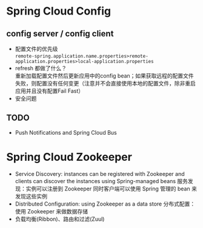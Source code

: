 # Spring Cloud Config

## config server / config client
- 配置文件的优先级  
`remote-spring.application.name.properties>remote-application.properties>local-application.properties`
- refresh 都做了什么？  
重新加载配置文件然后更新应用中的config bean；如果获取远程的配置文件失败，则配置没有任何变更（注意并不会直接使用本地的配置文件，除非重启应用并且没有配置Fail Fast）
- 安全问题

## TODO
- Push Notifications and Spring Cloud Bus

# Spring Cloud Zookeeper
- Service Discovery: instances can be registered with Zookeeper and clients can discover the instances using Spring-managed beans 服务发现：实例可以注册到 Zookeeper 同时客户端可以使用 Spring 管理的 bean 来发现这些实例
- Distributed Configuration: using Zookeeper as a data store 分布式配置： 使用 Zookeeper 来做数据存储
- 负载均衡(Ribbon)、路由和过滤(Zuul)
